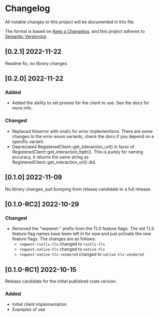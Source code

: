 # Changelog
All notable changes to this project will be documented in this file.

The format is based on [Keep a Changelog](https://keepachangelog.com/en/1.0.0/),
and this project adheres to [Semantic Versioning](https://semver.org/spec/v2.0.0.html).

## [0.2.1] 2022-11-22
Readme fix, no library changes

## [0.2.0] 2022-11-22
### Added
- Added the ability to set proxies for the client to use. See the docs for
more info.

### Changed
- Replaced thiserror with snafu for error implementions. There are some changes
to the error enum variants, check the docs if you depend on a specific variant.
- Depreciated RegisteredClient::get_interaction_url() in favor of
RegisteredClient::get_interaction_fqdn(). This is purely for naming accuracy, it returns the
same string as RegisteredClient::get_interaction_url() did.

## [0.1.0] 2022-11-09
No library changes, just bumping from release candidate to a full release.

## [0.1.0-RC2] 2022-10-29
### Changed
- Removed the "reqwest-" prefix from the TLS feature flags. The old TLS
feature flag names have been left in for now and just activate the new feature flags.
The changes are as follows:
    - `reqwest-rustls-tls` changed to `rustls-tls`
    - `reqwest-native-tls` changed to `native-tls`
    - `reqwest-native-tls-vendored` changed to `native-tls-vendored`

## [0.1.0-RC1] 2022-10-15
Release candidate for the initial published crate version.

### Added
- Initial client implementation
- Examples of use

